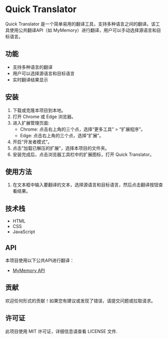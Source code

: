 # Quick Translator

Quick Translator 是一个简单易用的翻译工具，支持多种语言之间的翻译。该工具使用公共翻译API（如 MyMemory）进行翻译，用户可以手动选择源语言和目标语言。

## 功能

- 支持多种语言的翻译
- 用户可以选择源语言和目标语言
- 实时翻译结果显示

## 安装

1. 下载或克隆本项目到本地。
2. 打开 Chrome 或 Edge 浏览器。
3. 进入扩展管理页面:
   - Chrome: 点击右上角的三个点，选择“更多工具” > “扩展程序”。
   - Edge: 点击右上角的三个点，选择“扩展”。
4. 开启“开发者模式”。
5. 点击“加载已解压的扩展”，选择本项目的文件夹。
6. 安装完成后，点击浏览器工具栏中的扩展图标，打开 Quick Translator。

## 使用方法

1. 在文本框中输入要翻译的文本，选择源语言和目标语言，然后点击翻译按钮查看结果。

## 技术栈

- HTML
- CSS
- JavaScript

## API

本项目使用以下公共API进行翻译：

- [MyMemory API](https://mymemory.translated.net/doc/spec.php)

## 贡献

欢迎任何形式的贡献！如果您有建议或发现了错误，请提交问题或拉取请求。

## 许可证

此项目使用 MIT 许可证，详细信息请查看 LICENSE 文件.